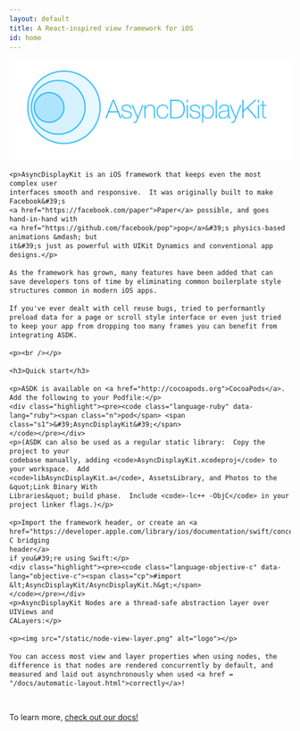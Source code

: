 ```yaml
---
layout: default
title: A React-inspired view framework for iOS 
id: home
---
```


<div class="page-content">
            <div class="wrapper">
                <div class="post">
<article class="post-content">
    <p><img src="/static/logo.png" alt="logo"></p>

    <p>AsyncDisplayKit is an iOS framework that keeps even the most complex user
    interfaces smooth and responsive.  It was originally built to make Facebook&#39;s
    <a href="https://facebook.com/paper">Paper</a> possible, and goes hand-in-hand with
    <a href="https://github.com/facebook/pop">pop</a>&#39;s physics-based animations &mdash; but
    it&#39;s just as powerful with UIKit Dynamics and conventional app designs.</p>

    As the framework has grown, many features have been added that can save developers tons of time by eliminating common boilerplate style structures common in modern iOS apps.  

    If you've ever dealt with cell reuse bugs, tried to performantly preload data for a page or scroll style interface or even just tried to keep your app from dropping too many frames you can benefit from integrating ASDK.

    <p><br /></p>

    <h3>Quick start</h3>

    <p>ASDK is available on <a href="http://cocoapods.org">CocoaPods</a>.  Add the following to your Podfile:</p>
    <div class="highlight"><pre><code class="language-ruby" data-lang="ruby"><span class="n">pod</span> <span class="s1">&#39;AsyncDisplayKit&#39;</span>
    </code></pre></div>
    <p>(ASDK can also be used as a regular static library:  Copy the project to your
    codebase manually, adding <code>AsyncDisplayKit.xcodeproj</code> to your workspace.  Add
    <code>libAsyncDisplayKit.a</code>, AssetsLibrary, and Photos to the &quot;Link Binary With
    Libraries&quot; build phase.  Include <code>-lc++ -ObjC</code> in your project linker flags.)</p>

    <p>Import the framework header, or create an <a href="https://developer.apple.com/library/ios/documentation/swift/conceptual/buildingcocoaapps/MixandMatch.html">Objective-C bridging
    header</a>
    if you&#39;re using Swift:</p>
    <div class="highlight"><pre><code class="language-objective-c" data-lang="objective-c"><span class="cp">#import &lt;AsyncDisplayKit/AsyncDisplayKit.h&gt;</span>
    </code></pre></div>
    <p>AsyncDisplayKit Nodes are a thread-safe abstraction layer over UIViews and
    CALayers:</p>

    <p><img src="/static/node-view-layer.png" alt="logo"></p>

    You can access most view and layer properties when using nodes, the difference is that nodes are rendered concurrently by default, and measured and laid out asynchronously when used <a href = "/docs/automatic-layout.html">correctly</a>!
<br/>
<p>
    To learn more, <a href = "/docs/getting-started.html">check out our docs!</a>
</p>
  </article>

</div>
